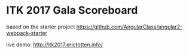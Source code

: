 # ITK 2017 Gala Scoreboard

based on the starter project
https://github.com/AngularClass/angular2-webpack-starter

live demo:
http://itk2017.erictotten.info/

